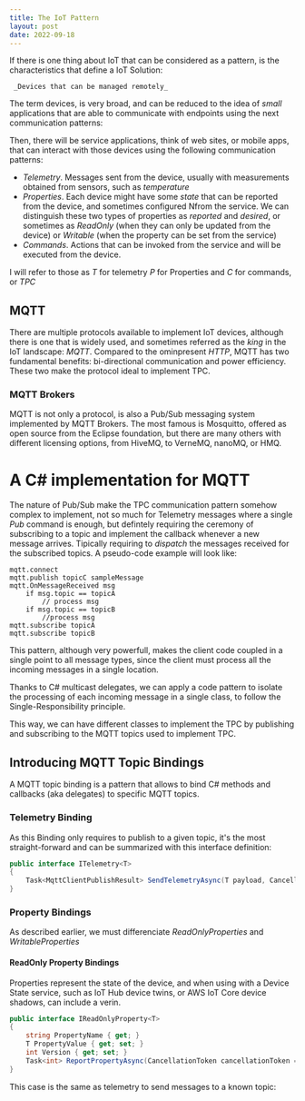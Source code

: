```yaml
---
title: The IoT Pattern
layout: post
date: 2022-09-18
---
```


If there is one thing about IoT that can be considered as a pattern, is the characteristics that define a IoT Solution:

     _Devices that can be managed remotely_

The term devices, is very broad, and can be reduced to the idea of _small_ applications that are able to communicate with endpoints using the next communication patterns:

Then, there will be service applications, think of web sites, or mobile apps, that can interact with those devices using the following communication patterns:

- *Telemetry*. Messages sent from the device, usually with measurements obtained from sensors, such as _temperature_
- *Properties*. Each device might have some _state_ that can be reported from the device, and sometimes configured Nfrom the service. We can distinguish these two types of properties as _reported_ and _desired_, or sometimes as _ReadOnly_ (when they can only be updated from the device) or _Writable_ (when the property can be set from the service)
- *Commands*. Actions that can be invoked from the service and will be executed from the device.

I will refer to those as *T* for telemetry *P* for Properties and *C* for commands, or *TPC*

## MQTT

There are multiple protocols available to implement IoT devices, although there is one that is widely used, and sometimes referred as the _king_ in the IoT landscape: *MQTT*. Compared to the ominpresent _HTTP_, MQTT has two fundamental benefits: bi-directional communication and power efficiency. These two make the protocol ideal to implement TPC.

### MQTT Brokers

MQTT is not only a protocol, is also a Pub/Sub messaging system implemented by MQTT Brokers. The most famous is Mosquitto, offered as open source from the Eclipse foundation, but there are many others with different licensing options, from HiveMQ, to VerneMQ, nanoMQ, or HMQ. 

# A C# implementation for MQTT

The nature of Pub/Sub make the TPC communication pattern somehow complex to implement, not so much for Telemetry messages where a single _Pub_ command is enough, but defintely requiring the ceremony of subscribing to a topic and implement the callback whenever a new message arrives. Tipically requiring to _dispatch_ the messages received for the subscribed topics. A pseudo-code example will look like:

```
mqtt.connect
mqtt.publish topicC sampleMessage
mqtt.OnMessageReceived msg
    if msg.topic == topicA
        // process msg  
    if msg.topic == topicB
        //process msg
mqtt.subscribe topicA
mqtt.subscribe topicB
```

This pattern, although very powerfull, makes the client code coupled in a single point to all message types, since the client must process all the incoming messages in a single location.

Thanks to C# multicast delegates, we can apply a code pattern to isolate the processing of each incoming message in a single class, to follow the Single-Responsibility principle.

This way, we can have different classes to implement the TPC by publishing and subscribing to the MQTT topics used to implement TPC.

## Introducing MQTT Topic Bindings

A MQTT topic binding is a pattern that allows to bind C# methods and callbacks (aka delegates) to specific MQTT topics.

### Telemetry Binding

As this Binding only requires to publish to a given topic, it's the most straight-forward and can be summarized with this interface definition:

```cs
public interface ITelemetry<T>
{
    Task<MqttClientPublishResult> SendTelemetryAsync(T payload, CancellationToken cancellationToken = default);
}
```

### Property Bindings

As described earlier, we must differenciate _ReadOnlyProperties_ and _WritableProperties_

#### ReadOnly Property Bindings

Properties represent the state of the device, and when using with a Device State service, such as IoT Hub device twins, or AWS IoT Core device shadows, can include a verin.


```cs
public interface IReadOnlyProperty<T>
{
    string PropertyName { get; }
    T PropertyValue { get; set; }
    int Version { get; set; }
    Task<int> ReportPropertyAsync(CancellationToken cancellationToken = default);
}
```
This case is the same as telemetry to send messages to a known topic:

